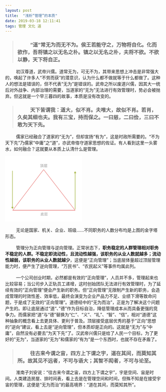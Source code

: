 ```yaml
---
layout: post
title:  "浅析“管理”的本质"
date: 2019-03-18 12:11:41
tags: 管理 文化 道
---
```


>### &emsp;&emsp;&ensp;“道”常无为而无不为。侯王若能守之，万物将自化。化而欲作，吾将镇之以无名之朴。镇之以无名之朴，夫将不欲。不欲以静，天下将自正。

&emsp;&emsp;&ensp;初汉尊道，武帝兴儒。道常无为，可无不为，其带来思想上冲击是非常强大的，唤起了许多人“不劳而获”的潜意识，认为什么都不做就等于什么都做了。这种人的想法是错误的，但不代表“无为”是错误的。武帝之所以废道兴儒，因其大一统后对外战争、内部治理的需要，当道家的“无为”无法进行有效管理时，势必会被抛弃。但这就是一个早三暮四的故事，本质是没有改变的。

>### &emsp;&emsp;&ensp;天下皆谓我：道大，似不肖。夫唯大，故似不肖。若肖，久矣其细也夫。我有三宝，持而保之。一曰慈，二曰俭，三曰不敢为天下先。

&emsp;&emsp;&ensp;儒家已经融合了道家的“无为”，但却宣扬“有为”，这是时政所需要的。“不为天下先”乃儒家“中庸”之“道”，亦武帝恪守道家思想的佐证。有人看到这里一头雾水，如何融合？这就要从本质上认清什么是管理。

![alt text](/assets/images/management-pyramid.png)

&emsp;&emsp;&ensp;无论是国家、机关、企业、班级……不同职务的人数分布均是上图的金字塔形态。
<br>  
&emsp;&emsp;&ensp;管理分为正向管理与逆向管理。正常状态下，<strong>职务稳定的人群管理相对职务不稳定的人群。不稳定即流动性，且流动性越强，该职务的从业人数就越多；流动性越弱，该职务的从业人数就越少</strong>，这便是“正向管理”；当底层体量超过顶层管理能力时，便产生了逆向管理，“万民书”、“农民起义”等事件均属此列。
<br>  
&emsp;&emsp;&ensp;一个公司创业时期，必然都是有效的“正向管理”，人员并不多，管理起来也比较容易；当公司步入正轨员工递增，这时创始团队无法进行有效管理时，为了延续有效的“正向管理”便会产生新的职务。但“正向管理”无限制产生新的职务，会造成管理的时效性差、效率低，最终会演变为企业产品力不足、业绩下滑等致命问题，于是成了无效的“正向管理”。道德经中的“无为而治”，正是为了解决这个问题产生的。即让底层通过“道“、”德”作为目标自治，降低管理成本从而具备更强的竞争力。而儒家把“道”与“德”替换为“仁”、“义”、“礼”、“智”、“信”，相对“道德”这种抽象的概念看上去更具体、更利于普及。顶层接受底层优秀的基于”正向“思想的”逆向“建议，看上去是“逆向管理”，但本质却是正向的。这就是“无为”与“中庸”，自然没有必要去”为天下先“了。汉武帝兴儒只是给了人民一个目标，为了更好的”无为”，当道家的“无为”和儒家的“有为”是一个东西时，也就不存在矛盾了。

>### &emsp;&emsp;&ensp;往古来今谓之宙，四方上下谓之宇，道在其间，而莫知其所。故其见不远者，不可与语大；其智不闳者，不可与论至。

&emsp;&emsp;&ensp;淮南子刘安说：“往古来今谓之宙，四方上下谓之宇”，宇是空间、宙是时间。人类建造房屋、排时间表，看上去是在管理空间和时间，但殊不知是在接受宇宙的管理，这便是“无为而治”的最高境界：“道在其间，而莫知其所”。